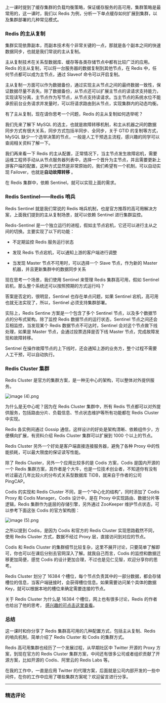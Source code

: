 <p data-nodeid="216228">上一课时提到了缓存集群的负载均衡策略，保证缓存服务的高可用，集群策略是最常用的，这一课时，我们以 Redis 为例，分析一下单点缓存如何扩展到集群，以及集群部署的几种常见模式。</p>
<h3 data-nodeid="216229">Redis 的主从复制</h3>
<p data-nodeid="216230">集群实现依靠副本，而副本技术有个非常关键的一点，那就是各个副本之间的快速数据同步，也就是我们常说的主从复制。</p>
<p data-nodeid="216231">主从复制技术在关系型数据库、缓存等各类存储节点中都有比较广泛的应用。Redis 的主从复制，可以将一台服务器的数据复制到其他节点，在 Redis 中，任何节点都可以成为主节点，通过 Slaveof 命令可以开启复制。</p>
<p data-nodeid="216232">主从复制一方面可以作为数据备份，通过实现主从节点之间的最终数据一致性，保证数据尽量不丢失。除了数据备份，从节点还可以扩展主节点的读请求支持能力，实现读写分离，主节点作为写节点，从节点支持读请求。当主节点的系统水位不能承担前台业务请求并发量时，可以将请求路由到从节点，实现集群内的动态均衡。</p>
<p data-nodeid="216233">有了主从复制，现在请你思考一个问题，Redis 的主从复制如何选举呢？</p>
<p data-nodeid="216234">我们先来了解下 MySQL 的选主，也就是故障转移机制，和主从机器之间的数据同步方式有很大关系，同步方式包括半同步、全同步，关于 GTID 的复制等方式，MySQL 缺少一个选举决策的节点，一般是人工干预选主流程，感兴趣的同学可以查阅相关资料了解一下。</p>
<p data-nodeid="216877" class="">我们再来看一下 Redis 的主从配置，正常情况下，当主节点发生故障宕机，需要运维工程师手动从从节点服务器列表中，选择一个晋升为主节点，并且需要更新上游客户端的配置，这种方式显然是非常原始的，我们希望有一个机制，可以自动实现 Failover，也就是<strong data-nodeid="216883">自动故障转移</strong> 。</p>

<p data-nodeid="216236">在 Redis 集群中，依赖 Sentinel，就可以实现上面的需求。</p>
<h3 data-nodeid="216237">Redis Sentinel——Redis 哨兵</h3>
<p data-nodeid="216238">Redis Sentinel 就是我们常说的 Redis 哨兵机制，也是官方推荐的高可用解决方案，上面我们提到的主从复制场景，就可以依赖 Sentinel 进行集群监控。</p>
<p data-nodeid="216239">Redis-Sentinel 是一个独立运行的进程，假如主节点宕机，它还可以进行主从之间的切换。主要实现了以下的功能：</p>
<ul data-nodeid="216240">
<li data-nodeid="216241">
<p data-nodeid="216242">不定期监控 Redis 服务运行状态</p>
</li>
<li data-nodeid="216243">
<p data-nodeid="216244">发现 Redis 节点宕机，可以通知上游的客户端进行调整</p>
</li>
<li data-nodeid="216245">
<p data-nodeid="216246">当发现 Master 节点不可用时，可以选择一个 Slave 节点，作为新的 Master 机器，并且更新集群中的数据同步关系</p>
</li>
</ul>
<p data-nodeid="216247">现在思考一个场景，我们使用 Sentinel 来管理 Redis 集群高可用，假如 Sentinel 宕机，那么整个系统还可以按照预期的方式运行吗？</p>
<p data-nodeid="216248">答案是否定的，很明显，Sentinel 也存在单点问题，如果 Sentinel 宕机，高可用也就无法实现了，所以，Sentinel 必须支持集群部署。</p>
<p data-nodeid="216249">实际上，Redis Sentine 方案是一个包含了多个 Sentinel 节点，以及多个数据节点的分布式架构。除了监控 Redis 数据节点的运行状态，Sentinel 节点之间还会互相监控，当发现某个 Redis 数据节点不可达时，Sentinel 会对这个节点做下线处理，如果是 Master 节点，会通过投票选择是否下线 Master 节点，完成故障发现和故障转移。</p>
<p data-nodeid="216250">Sentinel 在操作故障节点的上下线时，还会通知上游的业务方，整个过程不需要人工干预，可以自动执行。</p>
<h3 data-nodeid="216251">Redis Cluster 集群</h3>
<p data-nodeid="217323">Redis Cluster 是官方的集群方案，是一种无中心的架构，可以整体对外提供服务。</p>
<p data-nodeid="217324" class=""><img src="https://s0.lgstatic.com/i/image/M00/41/4E/CgqCHl8035SAXAiyAAMJUMzoREI936.png" alt="image (4).png" data-nodeid="217332"></p>

<p data-nodeid="217235">为什么是无中心呢？因为在 Redis Cluster 集群中，所有 Redis 节点都可以对外提供服务，包括路由分片、负载信息、节点状态维护等所有功能都在 Redis Cluster 中实现。</p>




<p data-nodeid="216255">Redis 各实例间通过 Gossip 通信，这样设计的好处是架构清晰、依赖组件少，方便横向扩展，有资料介绍 Redis Cluster 集群可以扩展到 1000 个以上的节点。</p>
<p data-nodeid="216256">Redis Cluster 另外一个好处是客户端直接连接服务器，避免了各种 Proxy 中的性能损耗，可以最大限度的保证读写性能。</p>
<p data-nodeid="216257">除了 Redis Cluster，另外一个应用比较多的是 Codis 方案，Codis 是国内开源的一个 Redis 集群方案，其作者是个大牛，也是一位技术创业者，不知道你有没有听过最近几年比较火的分布式关系型数据库 TiDB，就来自于作者的公司 PingCAP。</p>
<p data-nodeid="217697">Codis 的实现和 Redis Cluster 不同，是一个“中心化的结构”，同时添加了 Codis Proxy 和 Codis Manager。Codis 设计中，是在 Proxy 中实现路由、数据分片等逻辑，Redis 集群作为底层的存储引擎，另外通过 ZooKeeper 维护节点状态，可以参考下面这张 Codis 的官方架构图：</p>
<p data-nodeid="217698" class=""><img src="https://s0.lgstatic.com/i/image/M00/41/43/Ciqc1F80356AC3hsAAGOBK6892o262.png" alt="image (5).png" data-nodeid="217706"></p>


<p data-nodeid="216260">之所以提到 Codis，是因为 Codis 和官方的 Redis Cluster 实现思路截然不同，使用 Redis Cluster 方式，数据不经过 Proxy 层，直接访问到对应的节点。</p>
<p data-nodeid="216261">Codis 和 Redis Cluster 的集群细节比较复杂，这里不展开讨论，只要简单了解即可，你也可以在课后分别去官网深入了解。就我自己而言，Codis 的监控和数据迁移更加简便，感觉 Codis 的设计更加合理，不过也是见仁见智，欢迎分享你的思考。</p>
<p data-nodeid="216262">Redis Cluster 划分了 16384 个槽位，每个节点负责其中的一部分数据，都会存储槽位的信息，当客户端链接时，会获得槽位信息。如果需要访问某个具体的数据 Key，就可以根据本地的槽位来确定需要连接的节点。</p>
<p data-nodeid="216263">关于 Redis Cluster 为什么是 16384 个槽位，网上也有很多讨论，Redis 的作者也给出了他的思考， <a href="https://github.com/antirez/redis/issues/2576" data-nodeid="216314">感兴趣的可点击这里查看</a>。</p>
<h3 data-nodeid="216264">总结</h3>
<p data-nodeid="216265">这一课时和你分享了 Redis 集群高可用的几种配置方式，包括主从复制、Redis 的哨兵机制，简单介绍了 Redis Cluster 和 Codis 的集群方式。</p>
<p data-nodeid="216266">Redis 高可用集群也经历了一个发展过程，从早期社区中 Twitter 开源的 Proxy 方案，到现在官方的 Redis Cluster 集群方案，中间还有很多公司或者组织贡献了开源方案，比如开源的 Codis、阿里云的 Redis Labs 等。</p>
<p data-nodeid="216511">在我的工作中，一直是应用 Twitter 的代理方案，后面就是公司内部开发的一些中间件，在你的工作中应用了哪些集群方案呢？欢迎留言进行分享。</p>

---

### 精选评论



